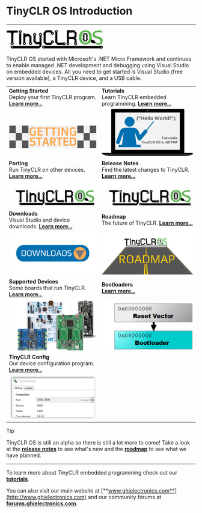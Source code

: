 # TinyCLR OS Introduction
---
![TinyCLR Logo](images/tinyclr-logo-noborder.jpg)

TinyCLR OS started with Microsoft's .NET Micro Framework and continues to enable managed .NET development and debugging using Visual Studio on embedded devices. All you need to get started is Visual Studio (free version available), a TinyCLR device, and a USB cable.

|  |  |
|--|--|
|  **Getting Started** </br> Deploy your first TinyCLR program. [**Learn more...**](getting-started.md)  |  **Tutorials** </br> Learn TinyCLR embedded programming. [**Learn more...**](tutorials/intro.md)   |
|  [![Getting Started](images/getting-started.jpg)](getting-started.md)   |  [![Tutorials](images/tutorials.jpg)](tutorials/intro.md)  |
|   **Porting** </br> Run TinyCLR on other devices. [**Learn more...**](porting/intro.md)  |  **Release Notes** </br> Find the latest changes to TinyCLR. [**Learn more...**](release-notes.md)  |
|  [![TinyCLR Logo](images/tinyclr-logo.jpg)](porting/intro.md)   |  [![Release Notes](images/tinyclr-logo.jpg)](release-notes.md)   |
|  **Downloads** </br> Visual Studio and device downloads. [**Learn more...**](downloads.md)   |   **Roadmap** </br> The future of TinyCLR. [**Learn more...**](roadmap.md)  |
|  [![Download](images/download.jpg)](downloads.md)   |  [![Road](images/roadmap.jpg)](roadmap.md)   |
|  **Supported Devices** </br> Some boards that run TinyCLR. [**Learn more...**](supported-devices.md)   |  **Bootloaders** </br> [**Learn more...**](loaders/intro.md)   |
|  [![Boards](images/boards.png)](supported-devices.md)   |  [![Bootloader](images/bootloader.png)](loaders/intro.md)   |
|  **TinyCLR Config** </br> Our device configuration program. [**Learn more...**](tinyclr-config.md)   |    |
|  [![TinyCLR Config](images/tinyclr-config-sm.png)](tinyclr-config.md)   |     |

> [!Tip]
> TinyCLR OS is still an alpha so there is still a lot more to come!  Take a look at the [**release notes**](release-notes.md) to see what's new and the [**roadmap**](roadmap.md) to see what we have planned.

***

To learn more about TinyCLR embedded programming check out our [**tutorials**](tutorials/intro.md).

You can also visit our main website at [**www.ghielectronics.com**](http://www.ghielectronics.com) and our community forums at [**forums.ghielectronics.com**](https://forums.ghielectronics.com/).

